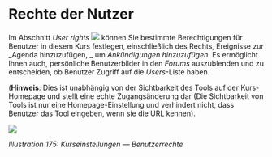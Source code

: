 
# Rechte der Nutzer

Im Abschnitt _User rights_ ![](../../.gitbook/assets/graphics325.png) können Sie bestimmte Berechtigungen für Benutzer in diesem Kurs festlegen, einschließlich des Rechts, Ereignisse zur _Agenda hinzuzufügen, _ um _Ankündigungen hinzuzufügen._ Es ermöglicht Ihnen auch, persönliche Benutzerbilder in den _Forums_ auszublenden und zu entscheiden, ob Benutzer Zugriff auf die _Users_-Liste haben.

\(**Hinweis**: Dies ist unabhängig von der Sichtbarkeit des Tools auf der Kurs-Homepage und stellt eine echte Zugangsänderung dar \(Die Sichtbarkeit von Tools ist nur eine Homepage-Einstellung und verhindert nicht, dass Benutzer das Tool eingeben, wenn sie die URL kennen\).

![](../../.gitbook/assets/images244.png)

_Illustration 175: Kurseinstellungen — Benutzerrechte_